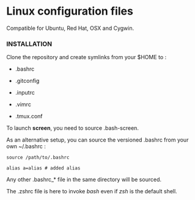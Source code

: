 
Linux configuration files
=========================

Compatible for Ubuntu, Red Hat, OSX and Cygwin.


### INSTALLATION

Clone the repository and create symlinks from your $HOME to :

* .bashrc

* .gitconfig

* .inputrc

* .vimrc

* .tmux.conf

To launch **screen**, you need to source .bash-screen.

As an alternative setup, you can source the versioned .bashrc from your own ~/.bashrc :

    source /path/to/.bashrc

    alias a=alias # added alias

Any other .bashrc_* file in the same directory will be sourced.

The .zshrc file is here to invoke _bash_ even if _zsh_ is the default shell.
